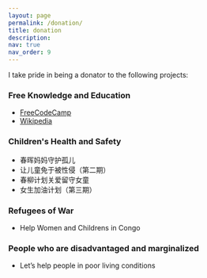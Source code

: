 ```yaml
---
layout: page
permalink: /donation/
title: donation
description:
nav: true
nav_order: 9
---
```


I take pride in being a donator to the following projects:

### Free Knowledge and Education

- [FreeCodeCamp](https://www.freecodecamp.org/)
- [Wikipedia](https://www.wikipedia.org/)

### Children's Health and Safety

- 春晖妈妈守护孤儿
- 让儿童免于被性侵（第二期）
- 春柳计划关爱留守女童
- 女生加油计划（第三期）

### Refugees of War

- Help Women and Childrens in Congo

### People who are disadvantaged and marginalized

- Let’s help people in poor living conditions
